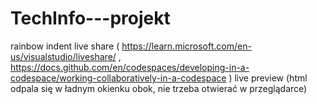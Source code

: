 # TechInfo---projekt
rainbow indent
live share ( https://learn.microsoft.com/en-us/visualstudio/liveshare/ ,  https://docs.github.com/en/codespaces/developing-in-a-codespace/working-collaboratively-in-a-codespace )
live preview (html odpala się w ładnym okienku obok, nie trzeba otwierać w przeglądarce)
